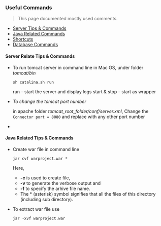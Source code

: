 ### Useful Commands

>This page documented mostly used comments.

* [Server Tips & Commands](/useful-tips-commands.md#server-relate-tips--commands)
* [Java Related Commands](useful-tips-commands.md#java-related-tips--commands)
* [Shortcuts]()
* [Database Commands]()

#### Server Relate Tips & Commands
* To run tomcat server in command line in Mac OS, under folder *tomcat/bin*

  `sh catalina.sh run`

  run - start the server and display logs
  start & stop - start as wrapper
* *To change the tomcat port number*

  in apache folder *tomcat_root_folder/conf/server.xml*, Change the `Connector port = 8080` and replace with any other port number
*

#### Java Related Tips & Commands

* Create war file in command line

  `jar cvf warproject.war *`

  Here,
  * **-c** is used to create file,
  * **-v** to generate the verbose output and
  * **-f** to specify the arhive file name.
  * The * (asterisk) symbol signifies that all the files of this directory (including sub directory).


* To extract war file use

  `jar -xvf warproject.war`
